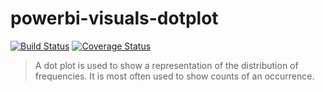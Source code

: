 # powerbi-visuals-dotplot
[![Build Status](https://travis-ci.org/Microsoft/powerbi-visuals-dotplot.svg?branch=master)](https://travis-ci.org/Microsoft/powerbi-visuals-dotplot) [![Coverage Status](https://coveralls.io/repos/github/Microsoft/powerbi-visuals-dotplot/badge.svg?branch=master)](https://coveralls.io/github/Microsoft/powerbi-visuals-dotplot?branch=master)

> A dot plot is used to show a representation of the distribution of frequencies. It is most often used to show counts of an occurrence.
